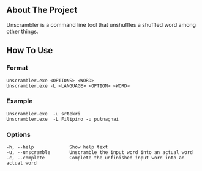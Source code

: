 ## About The Project
Unscrambler is a command line tool that unshuffles a shuffled word among other things.
## How To Use
### Format
```
Unscrambler.exe <OPTIONS> <WORD>
Unscrambler.exe -L <LANGUAGE> <OPTION> <WORD>
```
### Example
```
Unscrambler.exe  -u srtekri
Unscrambler.exe  -L Filipino -u putnagnai
```
### Options
```
-h, --help             Show help text
-u, --unscramble       Unscramble the input word into an actual word
-c, --complete         Complete the unfinished input word into an actual word
```
